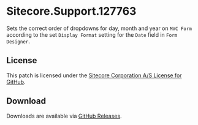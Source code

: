 # Sitecore.Support.127763
Sets the correct order of dropdowns for day, month and year on `MVC Form` according to the set `Display Format` setting for the `Date` field in `Form Designer`.

## License  
This patch is licensed under the [Sitecore Corporation A/S License for GitHub](https://github.com/sitecoresupport/Sitecore.Support.127763/blob/master/LICENSE).  

## Download  
Downloads are available via [GitHub Releases](https://github.com/sitecoresupport/Sitecore.Support.127763/releases).  
